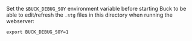 Set the `$BUCK_DEBUG_SOY` environment variable before starting Buck
to be able to edit/refresh the `.stg` files in this directory when running the
webserver:

    export BUCK_DEBUG_SOY=1
